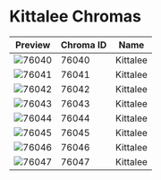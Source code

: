# Kittalee Chromas

| Preview | Chroma ID | Name |
|---------|-----------|------|
| ![76040](https://raw.communitydragon.org/latest/plugins/rcp-be-lol-game-data/global/default/v1/champion-chroma-images/76/76040.png) | 76040 | Kittalee |
| ![76041](https://raw.communitydragon.org/latest/plugins/rcp-be-lol-game-data/global/default/v1/champion-chroma-images/76/76041.png) | 76041 | Kittalee |
| ![76042](https://raw.communitydragon.org/latest/plugins/rcp-be-lol-game-data/global/default/v1/champion-chroma-images/76/76042.png) | 76042 | Kittalee |
| ![76043](https://raw.communitydragon.org/latest/plugins/rcp-be-lol-game-data/global/default/v1/champion-chroma-images/76/76043.png) | 76043 | Kittalee |
| ![76044](https://raw.communitydragon.org/latest/plugins/rcp-be-lol-game-data/global/default/v1/champion-chroma-images/76/76044.png) | 76044 | Kittalee |
| ![76045](https://raw.communitydragon.org/latest/plugins/rcp-be-lol-game-data/global/default/v1/champion-chroma-images/76/76045.png) | 76045 | Kittalee |
| ![76046](https://raw.communitydragon.org/latest/plugins/rcp-be-lol-game-data/global/default/v1/champion-chroma-images/76/76046.png) | 76046 | Kittalee |
| ![76047](https://raw.communitydragon.org/latest/plugins/rcp-be-lol-game-data/global/default/v1/champion-chroma-images/76/76047.png) | 76047 | Kittalee |